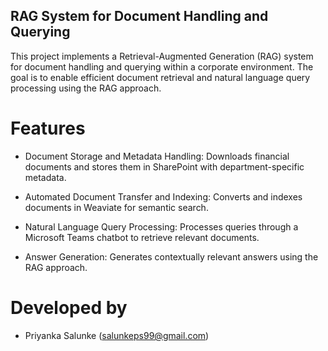 ## RAG System for Document Handling and Querying

This project implements a Retrieval-Augmented Generation (RAG) system for document handling and querying within a corporate environment. The goal is to enable efficient document retrieval and natural language query processing using the RAG approach.

# Features

* Document Storage and Metadata Handling: Downloads financial documents and stores them in SharePoint with department-specific metadata.

* Automated Document Transfer and Indexing: Converts and indexes documents in Weaviate for semantic search.

* Natural Language Query Processing: Processes queries through a Microsoft Teams chatbot to retrieve relevant documents.

* Answer Generation: Generates contextually relevant answers using the RAG approach.

# Developed by

* Priyanka Salunke (salunkeps99@gmail.com)